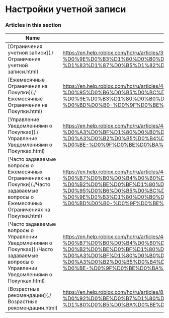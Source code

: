 # Настройки учетной записи  
### Articles in this section
Name|URL
-|-
[Ограничения учетной записи](./Ограничения учетной записи.html) |https://en.help.roblox.com/hc/ru/articles/360000375686-%D0%9E%D0%B3%D1%80%D0%B0%D0%BD%D0%B8%D1%87%D0%B5%D0%BD%D0%B8%D1%8F-%D1%83%D1%87%D0%B5%D1%82%D0%BD%D0%BE%D0%B9-%D0%B7%D0%B0%D0%BF%D0%B8%D1%81%D0%B8
[Ежемесячные Ограничения на Покупки](./Ежемесячные Ограничения на Покупки.html) |https://en.help.roblox.com/hc/ru/articles/4409125091348-%D0%95%D0%B6%D0%B5%D0%BC%D0%B5%D1%81%D1%8F%D1%87%D0%BD%D1%8B%D0%B5-%D0%9E%D0%B3%D1%80%D0%B0%D0%BD%D0%B8%D1%87%D0%B5%D0%BD%D0%B8%D1%8F-%D0%BD%D0%B0-%D0%9F%D0%BE%D0%BA%D1%83%D0%BF%D0%BA%D0%B8-
[Управление Уведомлениями о Покупках](./Управление Уведомлениями о Покупках.html) |https://en.help.roblox.com/hc/ru/articles/4409139163412-%D0%A3%D0%BF%D1%80%D0%B0%D0%B2%D0%BB%D0%B5%D0%BD%D0%B8%D0%B5-%D0%A3%D0%B2%D0%B5%D0%B4%D0%BE%D0%BC%D0%BB%D0%B5%D0%BD%D0%B8%D1%8F%D0%BC%D0%B8-%D0%BE-%D0%9F%D0%BE%D0%BA%D1%83%D0%BF%D0%BA%D0%B0%D1%85
[Часто задаваемые вопросы о Ежемесячных Ограничениях на Покупки](./Часто задаваемые вопросы о Ежемесячных Ограничениях на Покупки.html) |https://en.help.roblox.com/hc/ru/articles/4409558125460-%D0%A7%D0%B0%D1%81%D1%82%D0%BE-%D0%B7%D0%B0%D0%B4%D0%B0%D0%B2%D0%B0%D0%B5%D0%BC%D1%8B%D0%B5-%D0%B2%D0%BE%D0%BF%D1%80%D0%BE%D1%81%D1%8B-%D0%BE-%D0%95%D0%B6%D0%B5%D0%BC%D0%B5%D1%81%D1%8F%D1%87%D0%BD%D1%8B%D1%85-%D0%9E%D0%B3%D1%80%D0%B0%D0%BD%D0%B8%D1%87%D0%B5%D0%BD%D0%B8%D1%8F%D1%85-%D0%BD%D0%B0-%D0%9F%D0%BE%D0%BA%D1%83%D0%BF%D0%BA%D0%B8
[Часто задаваемые вопросы о Управлении Уведомлениями о Покупках](./Часто задаваемые вопросы о Управлении Уведомлениями о Покупках.html) |https://en.help.roblox.com/hc/ru/articles/4409296123796-%D0%A7%D0%B0%D1%81%D1%82%D0%BE-%D0%B7%D0%B0%D0%B4%D0%B0%D0%B2%D0%B0%D0%B5%D0%BC%D1%8B%D0%B5-%D0%B2%D0%BE%D0%BF%D1%80%D0%BE%D1%81%D1%8B-%D0%BE-%D0%A3%D0%BF%D1%80%D0%B0%D0%B2%D0%BB%D0%B5%D0%BD%D0%B8%D0%B8-%D0%A3%D0%B2%D0%B5%D0%B4%D0%BE%D0%BC%D0%BB%D0%B5%D0%BD%D0%B8%D1%8F%D0%BC%D0%B8-%D0%BE-%D0%9F%D0%BE%D0%BA%D1%83%D0%BF%D0%BA%D0%B0%D1%85
[Возрастные рекомендации](./Возрастные рекомендации.html) |https://en.help.roblox.com/hc/ru/articles/8862768451604-%D0%92%D0%BE%D0%B7%D1%80%D0%B0%D1%81%D1%82%D0%BD%D1%8B%D0%B5-%D1%80%D0%B5%D0%BA%D0%BE%D0%BC%D0%B5%D0%BD%D0%B4%D0%B0%D1%86%D0%B8%D0%B8